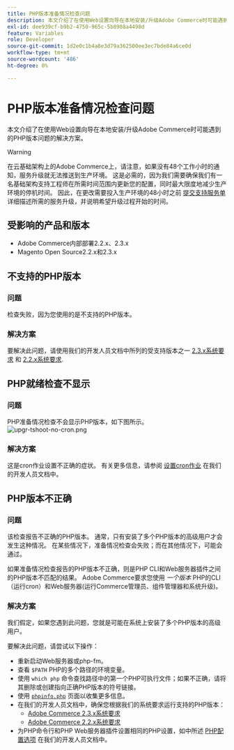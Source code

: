 ```yaml
---
title: PHP版本准备情况检查问题
description: 本文介绍了在使用Web设置向导在本地安装/升级Adobe Commerce时可能遇到的PHP版本问题的解决方案。
exl-id: dee939cf-b9b2-4750-965c-5b8908a4498d
feature: Variables
role: Developer
source-git-commit: 1d2e0c1b4a8e3d79a362500ee3ec7bde84a6ce0d
workflow-type: tm+mt
source-wordcount: '486'
ht-degree: 0%

---
```


# PHP版本准备情况检查问题

本文介绍了在使用Web设置向导在本地安装/升级Adobe Commerce时可能遇到的PHP版本问题的解决方案。

>[!WARNING]
>
>在云基础架构上的Adobe Commerce上，请注意，如果没有48个工作小时的通知，服务升级就无法推送到生产环境。 这是必需的，因为我们需要确保我们有一名基础架构支持工程师在所需时间范围内更新您的配置，同时最大限度地减少生产环境的停机时间。 因此，在更改需要投入生产环境的48小时之前 [提交支持服务单](/help/help-center-guide/help-center/magento-help-center-user-guide.md#submit-ticket) 详细描述所需的服务升级，并说明希望升级过程开始的时间。

## 受影响的产品和版本

* Adobe Commerce内部部署2.2.x、2.3.x
* Magento Open Source2.2.x和2.3.x

## 不支持的PHP版本

### 问题

检查失败，因为您使用的是不支持的PHP版本。

### 解决方案

要解决此问题，请使用我们的开发人员文档中所列的受支持版本之一 [2.3.x系统要求](https://devdocs.magento.com/guides/v2.3/install-gde/system-requirements.html) 和 [2.2.x系统要求](https://devdocs.magento.com/guides/v2.2/install-gde/system-requirements.html).

## PHP就绪检查不显示

### 问题

PHP准备情况检查不会显示PHP版本，如下图所示。
![upgr-tshoot-no-cron.png](assets/upgr-tshoot-no-cron.png)

### 解决方案

这是cron作业设置不正确的症状。 有关更多信息，请参阅 [设置cron作业](https://devdocs.magento.com/guides/v2.3/install-gde/install/post-install-config.html#post-install-cron) 在我们的开发人员文档中。

## PHP版本不正确

### 问题

该检查报告不正确的PHP版本。 通常，只有安装了多个PHP版本的高级用户才会发生这种情况。 在某些情况下，准备情况检查会失败；而在其他情况下，可能会通过。

如果准备情况检查报告的PHP版本不正确，则是PHP CLI和Web服务器插件之间的PHP版本不匹配的结果。 Adobe Commerce要求您使用 *一个版本* PHP的CLI（运行cron）和Web服务器(运行Commerce管理员、组件管理器和系统升级)。

### 解决方案

我们假定，如果您遇到此问题，您就是可能在系统上安装了多个PHP版本的高级用户。

要解决此问题，请尝试以下操作：

* 重新启动Web服务器或php-fm。
* 查看 `$PATH` PHP的多个路径的环境变量。
* 使用 `which php` 命令查找路径中的第一个PHP可执行文件；如果不正确，请将其删除或创建指向正确PHP版本的符号链接。
* 使用 [`phpinfo.php`](https://devdocs.magento.com/guides/v2.3/install-gde/prereq/optional.html#install-optional-phpinfo) 页面以收集更多信息。
* 在我们的开发人员文档中，确保您根据我们的系统要求运行支持的PHP版本：
   * [Adobe Commerce 2.3.x系统要求](https://devdocs.magento.com/guides/v2.3/install-gde/system-requirements.html)
   * [Adobe Commerce 2.2.x系统要求](https://devdocs.magento.com/guides/v2.2/install-gde/system-requirements.html)
* 为PHP命令行和PHP Web服务器插件设置相同的PHP设置，如中所述 [PHP配置选项](https://devdocs.magento.com/guides/v2.3/install-gde/prereq/php-centos-ubuntu.html) 在我们的开发人员文档中。
